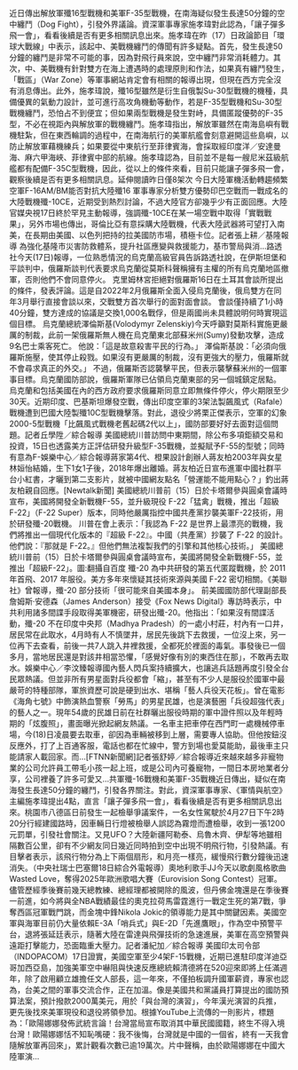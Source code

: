 近日傳出解放軍殲16型戰機和美軍F-35型戰機，在南海疑似發生長達50分鐘的空中纏鬥（Dog Fight），引發外界議論。資深軍事專家施孝瑋對此認為，「讓子彈多飛一會」，看看後續是否有更多相關訊息出來。施孝瑋在昨（17）日政論節目「環球大戰線」中表示，該起中、美戰機纏鬥的傳聞有許多疑點。首先，發生長達50分鐘的纏鬥是非常不可能的事，因為對飛行員來說，空中纏鬥非常消耗體力。其次，中、美戰機有針對雙方在海上遭遇時的處理原則和作法，如果真有纏鬥發生，「戰區」（War Zone）等軍事網站肯定會有相關的報導出現，但現在西方完全沒有消息傳出。此外，施孝瑋說，殲16型雖然是衍生自俄製Su-30型戰機的機種，具備優異的氣動力設計，並可進行高攻角機動等動作，若是F-35型戰機和Su-30型戰機纏鬥，恐怕占不到便宜；但如果兩型戰機是發生對峙，具備匿蹤優勢的F-35型，不必在視距內與解放軍的戰機纏鬥。施孝瑋指出，解放軍雖然在南海島嶼有戰機駐紮，但在東西輪調的過程中，在南海航行的美軍航艦會刻意避開這些島嶼，以防止解放軍藉機練兵；如果要從中東航行至菲律賓海，會採取經印度洋／安達曼海、麻六甲海峽、菲律賓中部的航線。施孝瑋認為，目前並不是每一艘尼米茲級航艦都有配備F-35C型戰機，因此，從以上的條件來看，目前只能讓子彈多飛一會，觀察後續是否有更多相關訊息。延伸閱讀昨日僅8架次 今日大陸軍機活動轉趨頻繁空軍F-16AM/BM能否對抗大陸殲16 軍事專家分析雙方優勢印巴空戰而一戰成名的大陸戰機殲-10CE，近期受到熱烈討論，不過大陸官方卻幾乎少有正面回應。大陸官媒央視17日終於罕見主動報導，強調殲-10CE在某一場空戰中取得「實戰戰果」，另外市場也傳出，哥倫比亞有意採購大陸戰機，代表大陸武器將可望打入南美，在長期由美國、以色列把持的拉美國防市場，積極卡位。記者張上耕／基隆報導 為強化基隆市災害防救體系，提升社區應變與救援能力，基市警局與消…路透社今天(17日)報導，一位熟悉情況的烏克蘭高級官員告訴路透社說，在伊斯坦堡和平談判中，俄羅斯談判代表要求烏克蘭從莫斯科聲稱擁有主權的所有烏克蘭地區撤軍，否則他們不會同意停火。 克里姆林宮拒絕對俄羅斯16日在土耳其會談所提出的條件，發表評論。這是自2022年2月俄羅斯全面入侵烏克蘭後，俄烏雙方在同年3月舉行直接會談以來，交戰雙方首次舉行的面對面會談。 會談僅持續了1小時40分鐘，雙方達成的協議是交換1,000名戰俘，但是兩國尚未具體說明何時實現這個目標。 烏克蘭總統澤倫斯基(Volodymyr Zelenskiy)今天呼籲對莫斯科實施更嚴厲的制裁，此前一架俄羅斯無人機在烏克蘭東北部蘇米州(Sumy)發動攻擊，造成9名巴士乘客死亡。 他說：「這是故意殺害平民的行為。」 澤倫斯基說：「必須向俄羅斯施壓，使其停止殺戮。如果沒有更嚴厲的制裁，沒有更強大的壓力，俄羅斯就不會尋求真正的外交。」 不過，俄羅斯否認襲擊平民，但表示襲擊蘇米州的一個軍事目標。烏克蘭國防部說，俄羅斯軍隊已佔領烏克蘭東部的另一個城鎮定居點。 烏克蘭和包括美國在內的西方政府要求俄羅斯同意立即無條件停火，停火期限至少30天。近期印度、巴基斯坦爆發空戰，傳出印度空軍的3架法製飆風式（Rafale）戰機遭到巴國大陸製殲10C型戰機擊落。對此，退役少將栗正傑表示，空軍的幻象2000-5型戰機「比飆風式戰機老舊起碼2代以上」，國防部要好好去面對這個問題。記者丘學陞／綜合報導 美國總統川普訪問中東期間，除公布多項鉅額交易和投資，15日也透露美方正評估研發升級型F-35戰機，並擬賦予F-55的型號；同時有意為F-娛樂中心／綜合報導蔣家第4代、橙果設計創辦人蔣友柏2003年與女星林姮怡結婚，生下1女1子後，2018年爆出離婚。蔣友柏近日宣布進軍中國社群平台小紅書，才曬到第二支影片，就被中國網友點名「營運能不能用點心？」釣出蔣友柏親自回應。[Newtalk新聞] 美國總統川普前（15）日於卡塔爾參與圓桌會議時宣布，美國將開發全新戰機F-55，並升級現役 F-22「猛禽」戰機，推出「超級 F-22」（F-22 Super）版本，同時他嚴厲指控中國共產黨抄襲美軍F-22技術，用於研發殲-20戰機。 川普在會上表示：「我認為 F-22 是世界上最漂亮的戰機，我們將推出一個現代化版本的『超級 F-22』。中國（共產黨）抄襲了 F-22 的設計。他們說：『那就是 F-22。』但他們無法複製我們的引擎和其他核心技術。」 美國總統川普前（15）日於卡塔爾參與圓桌會議時宣布，美國將開發全新戰機F-55，並推出「超級F-22」。圖:翻攝自百度 殲-20 為中共研發的第五代匿蹤戰機，於 2011 年首飛、2017 年服役。美方多年來懷疑其技術來源與美國 F-22 密切相關。《美聯社》曾報導，殲-20 部分技術「很可能來自美國本身」。 前美國國防部代理副部長詹姆斯‧安德森（James Anderson）接受《Fox News Digital》專訪時表示，中共利用諸多間諜手段取得美軍機密，研發出殲-20。他指出：「如果沒有間諜活動，殲-20 不在印度中央邦（Madhya Pradesh）的一處小村莊，村內有一口井，居民常在此取水，4月時有人不慎墜井，居民先後跳下去救援，一位沒上來，另一位再下去查看，前後一共7人跳入井裡救援，全都死於裡面的毒氣。事發後已一個多月，當地居民還是對該井相當恐懼，「感覺好像有別的東西住在那」，不敢再去取水。娛樂中心／李汶臻報導國內藝人閃兵案持續擴大，也讓逃兵話題再度引發全台民眾熱議。但並非所有男星面對兵役都會「縮」，甚至有不少人是服役於國軍中最嚴苛的特種部隊，軍旅資歷可說是硬到出水、堪稱「藝人兵役天花板」。曾在電影《海角七號》中飾演熱血警察「勞馬」的男星民雄，也是演藝圈「兵役超強代表」的藝人之一。現年54歲的民雄日前在社群曬出服役時期的軍中證件照以及年輕時期的「炫腹照」，畫面曝光掀起網友熱議。一名車主把車停在西門町一處機械停車場，今(18)日凌晨要去取車，卻因為車輛被移到上層，需要專人協助。但他按鈕沒反應外，打了上百通客服，電話也都在忙線中，警方到場也愛莫能助，最後車主只能請家人載回家。而...[FTNN新聞網]記者張舒婷／綜合報導近來越來越多非寵物業的公司允許員工帶毛小孩一起上班，或是公司內可養寵物，一間日本房地業者分享，公司裡養了許多可愛又...共軍殲-16戰機和美軍F-35戰機近日傳出，疑似在南海發生長達50分鐘的纏鬥，引發各界關注。對此，資深軍事專家、《軍情與航空》主編施孝瑋提出4點，直言「讓子彈多飛一會」，看看後續是否有更多相關訊息出來。桃園市八德區日前發生一起檢舉爭議案件，一名女性駕駛於4月27日下午2時20分行經建國路時，因車輛日行燈被檢舉人誤認為霧燈而遭檢舉，收到一張1200元罰單，引發社會關注。又見UFO？大陸新疆阿勒泰、烏魯木齊、伊犁等地雖相隔數百公里，卻有不少網友同日幾近同時拍到空中出現不明飛行物，引發熱議。有目擊者表示，該飛行物分為上下兩個扇形，和月亮一樣亮，緩慢飛行數分鐘後迅速消失。（中央社瑞士巴塞爾18日綜合外電報導）奧地利歌手JJ今天以歌劇風格歌曲Wasted Love，奪得2025年歐洲歌唱大賽（Eurovision Song Contest）冠軍。儘管歷經季後賽前幾天總教練、總經理都被開除的風波，但丹佛金塊還是在季後賽一前進，如今將與全NBA戰績最佳的奧克拉荷馬雷霆進行一戰定生死的第7戰，爭奪西區冠軍戰門跳，而金塊中鋒Nikola Jokic的領導能力是其中關鍵因素。美國空軍與海軍目前仍大量依賴E-3A「哨兵式」與E-2D「先進鷹眼」，作為空中預警平台，退將張延廷表示，隨著大陸在雷達與飛彈技術的急速進展，美軍在高空預警與遠距打擊能力，恐面臨重大壓力。記者潘紀加／綜合報導 美國印太司令部（INDOPACOM）17日證實，美國空軍至少4架F-15戰機，近期已進駐印度洋迪亞哥加西亞島，加強美軍空中嚇阻與快速反應總統賴清德將在520迎來即將上任滿週年，除了啟用顧立雄擔任文人部長，這一年來，不僅拍板調升國軍薪資，專家也認為，台美之間的軍事交流合作，正在加溫。像是美國共和黨議員打算提出的國防預算法案，預計撥款2000萬美元，用於「與台灣的演習」，今年漢光演習的兵推，更先後找來美軍現役和退役將領參加。根據YouTube上流傳的一則影片，標題為：「歐陽娜娜發佈武統言論！台灣當局宣布取消其中華民國國籍，終生不得入境台灣！歐陽娜娜恬不知恥嘴硬：我不後悔，台灣就是中國的一個省，終有一天我會隨解放軍再回來」，累計觀看次數已逾19萬次。片中聲稱，由於歐陽娜娜在中國大陸軍演...